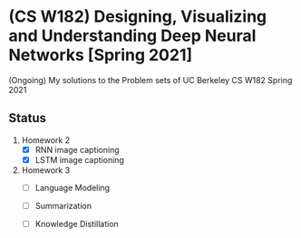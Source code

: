 # (CS W182) Designing, Visualizing and Understanding Deep Neural Networks [Spring 2021]

(Ongoing) My solutions to the Problem sets of UC Berkeley CS W182 Spring 2021

## Status
1. Homework 2
    - [x] RNN image captioning
    - [x] LSTM image captioning
2. Homework 3
    - [ ] Language Modeling
    - [ ] Summarization
    - [ ] Knowledge Distillation



